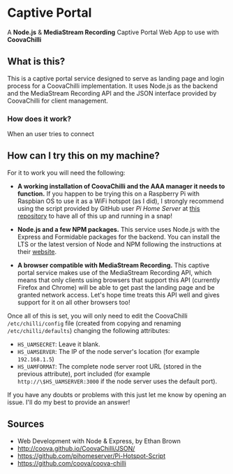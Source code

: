 # Captive Portal
A **Node.js** &amp; **MediaStream Recording** Captive Portal Web App to use
with **CoovaChilli**

## What is this?
This is a captive portal service designed to serve as landing page and login process
for a CoovaChilli implementation. It uses Node.js as the backend and the MediaStream
Recording API and the JSON interface provided by CoovaChilli for client management.

### How does it work?
When an user tries to connect 


## How can I try this on my machine?
For it to work you will need the following:

- **A working installation of CoovaChilli and the AAA manager it needs to function.** If you
happen to be trying this on a Raspberry Pi with Raspbian OS to use it as a WiFi hotspot
(as I did), I strongly recommend using the script provided by GitHub user _Pi Home Server_ at
[this repository](https://github.com/pihomeserver/Pi-Hotspot-Script) to have all of this up
and running in a snap!

- **Node.js and a few NPM packages.** This service uses Node.js with the Express and Formidable
packages for the backend. You can install the LTS or the latest version of Node and NPM
following the instructions at their [website](https://nodejs.org/).

- **A browser compatible with MediaStream Recording.** This captive portal service makes use
of the MediaStream Recording API, which means that only clients using browsers that support
this API (currently Firefox and Chrome) will be able to get past the landing page and be
granted network access. Let's hope time treats this API well and gives support for it on all
other browsers too!

Once all of this is set, you will only need to edit the CoovaChilli `/etc/chilli/config` file
(created from copying and renaming `/etc/chilli/defaults`) changing the following attributes:

- `HS_UAMSECRET`: Leave it blank.
- `HS_UAMSERVER`: The IP of the node server's location (for example `192.168.1.5`)
- `HS_UAMFORMAT`: The complete node server root URL (stored in the previous attribute), port
included (for example `http://\$HS_UAMSERVER:3000` if the node server uses the default port).

If you have any doubts or problems with this just let me know by opening an issue. I'll
do my best to provide an answer!

## Sources
- Web Development with Node &amp; Express, by Ethan Brown
- http://coova.github.io/CoovaChilli/JSON/
- https://github.com/pihomeserver/Pi-Hotspot-Script
- https://github.com/coova/coova-chilli

[//]: # "- https://stackoverflow.com/questions/5009324/node-js-nginx-what-now"
[//]: # "- https://carlosazaustre.es/blog/como-configurar-nginx-con-node-js-en-produccion/"

